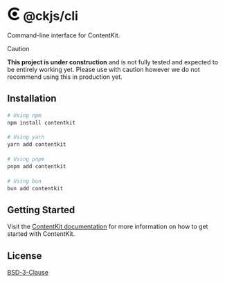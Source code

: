 # <picture><source srcset="./assets/logo-dark.png" media="(prefers-color-scheme: dark)" /><img src="./assets/logo-light.png" height="30" alt="ContentKit Logo" /></picture>&nbsp;@ckjs/cli

Command-line interface for ContentKit.

> [!CAUTION]
> **This project is under construction** and is not fully tested and expected to be entirely working yet. Please use with caution however we do not recommend using this in production yet.

## Installation

```bash
# Using npm
npm install contentkit

# Using yarn
yarn add contentkit

# Using pnpm
pnpm add contentkit

# Using bun
bun add contentkit
```

## Getting Started

Visit the [ContentKit documentation](https://contentkit.dev/docs/getting-started) for more information on how to get started with ContentKit.

## License

[BSD-3-Clause](./LICENSE)